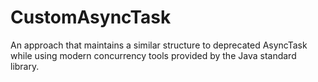 # CustomAsyncTask
An approach that maintains a similar structure to deprecated AsyncTask while using modern concurrency tools provided by the Java standard library.
